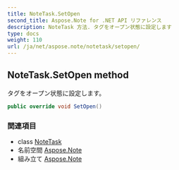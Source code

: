 ```yaml
---
title: NoteTask.SetOpen
second_title: Aspose.Note for .NET API リファレンス
description: NoteTask 方法. タグをオープン状態に設定します
type: docs
weight: 110
url: /ja/net/aspose.note/notetask/setopen/
---
```

## NoteTask.SetOpen method

タグをオープン状態に設定します。

```csharp
public override void SetOpen()
```

### 関連項目

* class [NoteTask](../)
* 名前空間 [Aspose.Note](../../notetask/)
* 組み立て [Aspose.Note](../../../)



